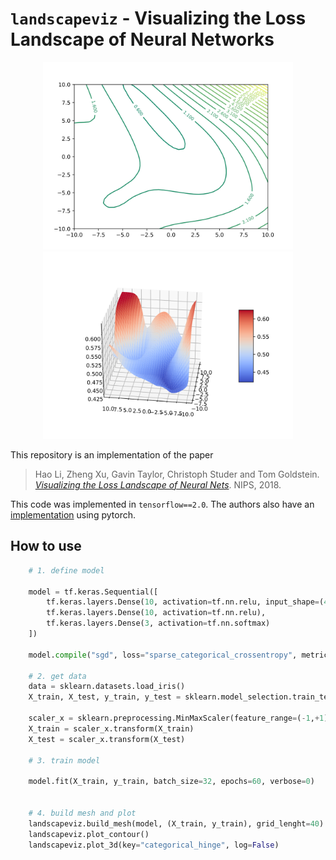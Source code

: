 # `landscapeviz` - Visualizing the Loss Landscape of Neural Networks

<p align="center">
  <img width="400" height="300" src="/docs/img/countour.svg">
  <img width="400" height="300" src="/docs/img/surface_hinge.svg">
</p>


This repository is an implementation of the paper

> Hao Li, Zheng Xu, Gavin Taylor, Christoph Studer and Tom Goldstein. [*Visualizing the Loss Landscape of Neural Nets*](https://arxiv.org/abs/1712.09913). NIPS, 2018.

This code was implemented in `tensorflow==2.0`. The authors also have an [implementation](https://github.com/tomgoldstein/loss-landscape) using pytorch.

## How to use
```python
	# 1. define model

	model = tf.keras.Sequential([
		tf.keras.layers.Dense(10, activation=tf.nn.relu, input_shape=(4,)),  # input shape required
		tf.keras.layers.Dense(10, activation=tf.nn.relu),
		tf.keras.layers.Dense(3, activation=tf.nn.softmax)
	])

	model.compile("sgd", loss="sparse_categorical_crossentropy", metrics=['sparse_categorical_accuracy', 'categorical_hinge'])

	# 2. get data
	data = sklearn.datasets.load_iris()
	X_train, X_test, y_train, y_test = sklearn.model_selection.train_test_split(data["data"], data["target"], test_size=0.25, random_state=seed)

	scaler_x = sklearn.preprocessing.MinMaxScaler(feature_range=(-1,+1)).fit(X_train)
	X_train = scaler_x.transform(X_train)
	X_test = scaler_x.transform(X_test)

	# 3. train model

	model.fit(X_train, y_train, batch_size=32, epochs=60, verbose=0)


	# 4. build mesh and plot
	landscapeviz.build_mesh(model, (X_train, y_train), grid_lenght=40)
	landscapeviz.plot_contour()
	landscapeviz.plot_3d(key="categorical_hinge", log=False)
```


